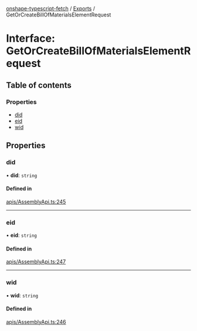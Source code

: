 [onshape-typescript-fetch](../README.md) / [Exports](../modules.md) / GetOrCreateBillOfMaterialsElementRequest

# Interface: GetOrCreateBillOfMaterialsElementRequest

## Table of contents

### Properties

- [did](GetOrCreateBillOfMaterialsElementRequest.md#did)
- [eid](GetOrCreateBillOfMaterialsElementRequest.md#eid)
- [wid](GetOrCreateBillOfMaterialsElementRequest.md#wid)

## Properties

### did

• **did**: `string`

#### Defined in

[apis/AssemblyApi.ts:245](https://github.com/toebes/onshape-typescript-fetch/blob/3e11ae1/apis/AssemblyApi.ts#L245)

___

### eid

• **eid**: `string`

#### Defined in

[apis/AssemblyApi.ts:247](https://github.com/toebes/onshape-typescript-fetch/blob/3e11ae1/apis/AssemblyApi.ts#L247)

___

### wid

• **wid**: `string`

#### Defined in

[apis/AssemblyApi.ts:246](https://github.com/toebes/onshape-typescript-fetch/blob/3e11ae1/apis/AssemblyApi.ts#L246)

